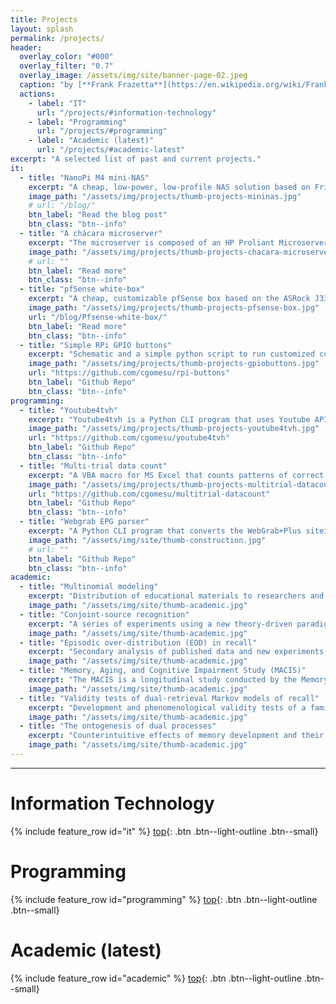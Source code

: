 ```yaml
---
title: Projects
layout: splash
permalink: /projects/
header:
  overlay_color: "#000"
  overlay_filter: "0.7"
  overlay_image: /assets/img/site/banner-page-02.jpeg
  caption: "by [**Frank Frazetta**](https://en.wikipedia.org/wiki/Frank_Frazetta)"
  actions:
    - label: "IT"
      url: "/projects/#information-technology"
    - label: "Programming"
      url: "/projects/#programming"
    - label: "Academic (latest)"
      url: "/projects/#academic-latest"
excerpt: "A selected list of past and current projects."
it:
  - title: "NanoPi M4 mini-NAS"
    excerpt: "A cheap, low-power, low-profile NAS solution based on FriendlyArm's NanoPi M4 SBC. It has a SATA hat that is connected to the board via PCI-e, allowing up to four HDDs to be connected to the NAS via standard SATA III interface."
    image_path: "/assets/img/projects/thumb-projects-mininas.jpg"
    # url: "/blog/"
    btn_label: "Read the blog post"
    btn_class: "btn--info"
  - title: "A chácara microserver"
    excerpt: "The microserver is composed of an HP Proliant Microserver Gen8 running Openmediavault and a Dell Optiplex 3060 micro running Proxmox. Both machines are used mostly for security-related things (surveillance cameras, location tracking) and Plex and Plex-related programs (PMS, Tautulli, Sonarr, Radarr, etc.). Other uses have to do with a universal desktop folder (Syncthing) and data analysis (R server)."
    image_path: "/assets/img/projects/thumb-projects-chacara-microserver.jpg"
    # url: ""
    btn_label: "Read more"
    btn_class: "btn--info"
  - title: "pfSense white-box"
    excerpt: "A cheap, customizable pfSense box based on the ASRock J3355b-itx mobo. It features an Intel dual-core processor capable of running IPS/IDS software, multiple VPNs, and more. A passively cooled, low-power, and low-profile firewall that fits the demands of most home users."
    image_path: "/assets/img/projects/thumb-projects-pfsense-box.jpg"
    url: "/blog/Pfsense-white-box/"
    btn_label: "Read more"
    btn_class: "btn--info"
  - title: "Simple RPi GPIO buttons"
    excerpt: "Schematic and a simple python script to run customized commands using three push buttons connected to a Raspberry Pi 3B's general purpose input/output (GPIO) pins. Compatible with RPi 3B+ and any other RPi that has the same GPIO version as the 3B."
    image_path: "/assets/img/projects/thumb-projects-gpiobuttons.jpg"
    url: "https://github.com/cgomesu/rpi-buttons"
    btn_label: "Github Repo"
    btn_class: "btn--info"
programming:
  - title: "Youtube4tvh"
    excerpt: "Youtube4tvh is a Python CLI program that uses Youtube API to find live-streams and create (or update) m3u playlists for a TVHeadend server. The m3u file follows IPTV conventions that allow a TVH server to automatically create an IPTV network with them, and each stream is piped into TVH via a Streamlink shell script."
    image_path: "/assets/img/projects/thumb-projects-youtube4tvh.jpg"
    url: "https://github.com/cgomesu/youtube4tvh"
    btn_label: "Github Repo"
    btn_class: "btn--info"
  - title: "Multi-trial data count"
    excerpt: "A VBA macro for MS Excel that counts patterns of correct responses (C) and errors (E) across multiple trials (e.g., CCC, CCE, CEC, ..., EEE). It was initially developed as a tool to help with the data analysis of multi-trial memory experiments in which one or more subjects provide boolean-type responses (yes/no, correct/error) for multiple items across multiple tests. In such designs, each item will generate a pattern of C-E responses across tests. This VBA macro counts all such patterns across subjects and items."
    image_path: "/assets/img/projects/thumb-projects-multitrial-datacount.jpg"
    url: "https://github.com/cgomesu/multitrial-datacount"
    btn_label: "Github Repo"
    btn_class: "btn--info"
  - title: "Webgrab EPG parser"
    excerpt: "A Python CLI program that converts the WebGrab+Plus siteini.pack/ folder data into a SQLite db and runs various tasks that optimize extraction of EPG data from the available sources. (This project's repo is private and under construction.)"
    image_path: "/assets/img/site/thumb-construction.jpg"
    # url: ""
    btn_label: "Github Repo"
    btn_class: "btn--info"
academic:
  - title: "Multinomial modeling"
    excerpt: "Distribution of educational materials to researchers and students about the use of multinomial modeling in psychological research."
    image_path: "/assets/img/site/thumb-academic.jpg"
  - title: "Conjoint-source recognition"
    excerpt: "A series of experiments using a new theory-driven paradigm that combines the conjoint recognition procedure with a source task, called conjoint-source recognition, in order to extract measures of the two recollective processes posited by the dual-recollection theory, namely target and context recollection."
    image_path: "/assets/img/site/thumb-academic.jpg"
  - title: "Episodic over-distribution (EOD) in recall"
    excerpt: "Secondary analysis of published data and new experiments that incorporate theory-driven manipulations to identify the mechanisms that control EOD in recall."
    image_path: "/assets/img/site/thumb-academic.jpg"
  - title: "Memory, Aging, and Cognitive Impairment Study (MACIS)"
    excerpt: "The MACIS is a longitudinal study conducted by the Memory & Neuroscience research lab at Cornell University. Healthy younger and older adults receive batteries of neuropsychological tests and associative memory tasks that allow us to extract measures of retrieval processes in recall, namely direct access, reconstruction, and familiarity judgment. The purpose of the project is to pinpoint the retrieval processes that are affected/spared by healthy aging and cognitive impairment, and their relation with traditional markers of impairment."
    image_path: "/assets/img/site/thumb-academic.jpg"
  - title: "Validity tests of dual-retrieval Markov models of recall"
    excerpt: "Development and phenomenological validity tests of a family of two-stage, finite Markov chains that are applied to multi-trial recall designs to obtain simple measures of recollective retrieval (direct access) and nonrecollective retrieval (reconstruction and familiarity judgment) in recall. Model-based estimates are compared to traditional methods of estimating dual processes, such as remember/know judgments, confidence ratings, and source judgments."
    image_path: "/assets/img/site/thumb-academic.jpg"
  - title: "The ontogenesis of dual processes"
    excerpt: "Counterintuitive effects of memory development and their implications to the law and dual-process theories."
    image_path: "/assets/img/site/thumb-academic.jpg"
---
```

***

# Information Technology

{% include feature_row id="it" %}
[top](#){: .btn .btn--light-outline .btn--small}

# Programming

{% include feature_row id="programming" %}
[top](#){: .btn .btn--light-outline .btn--small}

# Academic (latest)

{% include feature_row id="academic" %}
[top](#){: .btn .btn--light-outline .btn--small}
